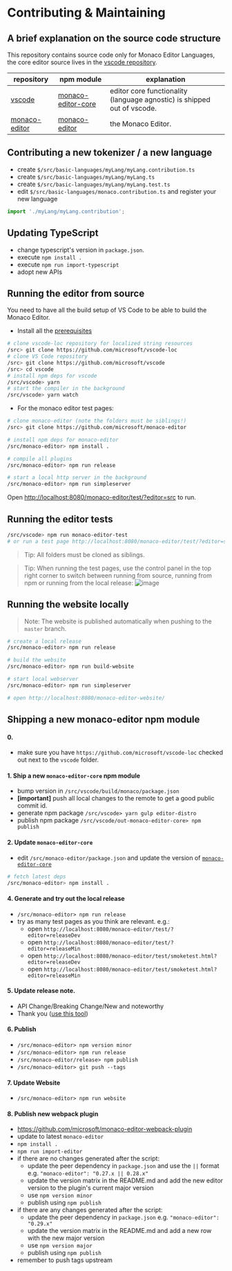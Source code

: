 # Contributing & Maintaining

## A brief explanation on the source code structure

This repository contains source code only for Monaco Editor Languages, the core editor source lives in the [vscode repository](https://github.com/microsoft/vscode).

| repository                                                  | npm module                                                             | explanation                                                             |
| ----------------------------------------------------------- | ---------------------------------------------------------------------- | ----------------------------------------------------------------------- |
| [vscode](https://github.com/microsoft/vscode)               | [monaco-editor-core](https://www.npmjs.com/package/monaco-editor-core) | editor core functionality (language agnostic) is shipped out of vscode. |
| [monaco-editor](https://github.com/microsoft/monaco-editor) | [monaco-editor](https://www.npmjs.com/package/monaco-editor)           | the Monaco Editor.                                                      |

## Contributing a new tokenizer / a new language

- create `$/src/basic-languages/myLang/myLang.contribution.ts`
- create `$/src/basic-languages/myLang/myLang.ts`
- create `$/src/basic-languages/myLang/myLang.test.ts`
- edit `$/src/basic-languages/monaco.contribution.ts` and register your new language

```js
import './myLang/myLang.contribution';
```

## Updating TypeScript

- change typescript's version in `package.json`.
- execute `npm install .`
- execute `npm run import-typescript`
- adopt new APIs

## Running the editor from source

You need to have all the build setup of VS Code to be able to build the Monaco Editor.

- Install all the [prerequisites](https://github.com/microsoft/vscode/wiki/How-to-Contribute#prerequisites)

```bash
# clone vscode-loc repository for localized string resources
/src> git clone https://github.com/microsoft/vscode-loc
# clone VS Code repository
/src> git clone https://github.com/microsoft/vscode
/src> cd vscode
# install npm deps for vscode
/src/vscode> yarn
# start the compiler in the background
/src/vscode> yarn watch
```

- For the monaco editor test pages:

```bash
# clone monaco-editor (note the folders must be siblings!)
/src> git clone https://github.com/microsoft/monaco-editor

# install npm deps for monaco-editor
/src/monaco-editor> npm install .

# compile all plugins
/src/monaco-editor> npm run release

# start a local http server in the background
/src/monaco-editor> npm run simpleserver
```

Open [http://localhost:8080/monaco-editor/test/?editor=src](http://localhost:8080/monaco-editor/test/?editor=src) to run.

## Running the editor tests

```bash
/src/vscode> npm run monaco-editor-test
# or run a test page http://localhost:8080/monaco-editor/test/?editor=src
```

> Tip: All folders must be cloned as siblings.

> Tip: When running the test pages, use the control panel in the top right corner to switch between running from source, running from npm or running from the local release:
> ![image](https://cloud.githubusercontent.com/assets/5047891/19599080/eb0d7622-979e-11e6-96ce-dde98cd95dc1.png)

## Running the website locally

> Note: The website is published automatically when pushing to the `master` branch.

```bash
# create a local release
/src/monaco-editor> npm run release

# build the website
/src/monaco-editor> npm run build-website

# start local webserver
/src/monaco-editor> npm run simpleserver

# open http://localhost:8080/monaco-editor-website/

```

## Shipping a new monaco-editor npm module

#### 0.

- make sure you have `https://github.com/microsoft/vscode-loc` checked out next to the `vscode` folder.

#### 1. Ship a new `monaco-editor-core` npm module

- bump version in `/src/vscode/build/monaco/package.json`
- **[important]** push all local changes to the remote to get a good public commit id.
- generate npm package `/src/vscode> yarn gulp editor-distro`
- publish npm package `/src/vscode/out-monaco-editor-core> npm publish`

#### 2. Update `monaco-editor-core`

- edit `/src/monaco-editor/package.json` and update the version of [`monaco-editor-core`](https://www.npmjs.com/package/monaco-editor-core)

```sh
# fetch latest deps
/src/monaco-editor> npm install .
```

#### 4. Generate and try out the local release

- `/src/monaco-editor> npm run release`
- try as many test pages as you think are relevant. e.g.:
  - open `http://localhost:8080/monaco-editor/test/?editor=releaseDev`
  - open `http://localhost:8080/monaco-editor/test/?editor=releaseMin`
  - open `http://localhost:8080/monaco-editor/test/smoketest.html?editor=releaseDev`
  - open `http://localhost:8080/monaco-editor/test/smoketest.html?editor=releaseMin`

#### 5. Update release note.

- API Change/Breaking Change/New and noteworthy
- Thank you ([use this tool](https://vscode-tools.azurewebsites.net/))

#### 6. Publish

- `/src/monaco-editor> npm version minor`
- `/src/monaco-editor> npm run release`
- `/src/monaco-editor/release> npm publish`
- `/src/monaco-editor> git push --tags`

#### 7. Update Website

- `/src/monaco-editor> npm run website`

#### 8. Publish new webpack plugin

- https://github.com/microsoft/monaco-editor-webpack-plugin
- update to latest `monaco-editor`
- `npm install .`
- `npm run import-editor`
- if there are no changes generated after the script:
  - update the peer dependency in `package.json` and use the `||` format e.g. `"monaco-editor": "0.27.x || 0.28.x"`
  - update the version matrix in the README.md and add the new editor version to the plugin's current major version
  - use `npm version minor`
  - publish using `npm publish`
- if there are any changes generated after the script:
  - update the peer dependency in `package.json` e.g. `"monaco-editor": "0.29.x"`
  - update the version matrix in the README.md and add a new row with the new major version
  - use `npm version major`
  - publish using `npm publish`
- remember to push tags upstream
